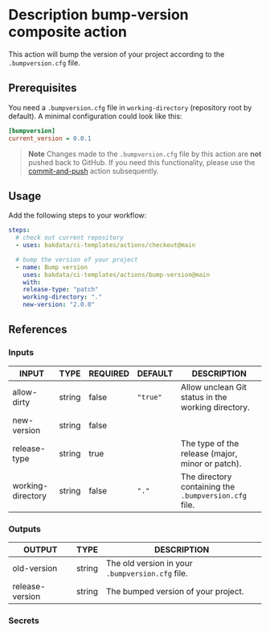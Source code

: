 # Description bump-version composite action

This action will bump the version of your project according to the `.bumpversion.cfg` file.

## Prerequisites

You need a `.bumpversion.cfg` file in `working-directory` (repository root by default). A minimal configuration could look like this:

```cfg
[bumpversion]
current_version = 0.0.1
```

> **Note**
> Changes made to the `.bumpversion.cfg` file by this action are **not** pushed back to GitHub. If you need this functionality, please use the [commit-and-push](https://github.com/bakdata/ci-templates/tree/main/actions/commit-and-push) action subsequently.

## Usage

Add the following steps to your workflow:

```yaml
steps:
  # check out current repository
  - uses: bakdata/ci-templates/actions/checkout@main

  # bump the version of your project
  - name: Bump version
    uses: bakdata/ci-templates/actions/bump-version@main
    with:
    release-type: "patch"
    working-directory: "."
    new-version: "2.0.0"
```

## References

### Inputs

<!-- AUTO-DOC-INPUT:START - Do not remove or modify this section -->

| INPUT             | TYPE   | REQUIRED | DEFAULT  | DESCRIPTION                                           |
| ----------------- | ------ | -------- | -------- | ----------------------------------------------------- |
| allow-dirty       | string | false    | `"true"` | Allow unclean Git status in the working directory.    |
| new-version       | string | false    |          |                                                       |
| release-type      | string | true     |          | The type of the release (major, minor or patch).      |
| working-directory | string | false    | `"."`    | The directory containing the `.bumpversion.cfg` file. |

<!-- AUTO-DOC-INPUT:END -->

### Outputs

<!-- AUTO-DOC-OUTPUT:START - Do not remove or modify this section -->

| OUTPUT          | TYPE   | DESCRIPTION                                      |
| --------------- | ------ | ------------------------------------------------ |
| old-version     | string | The old version in your `.bumpversion.cfg` file. |
| release-version | string | The bumped version of your project.              |

<!-- AUTO-DOC-OUTPUT:END -->

### Secrets

